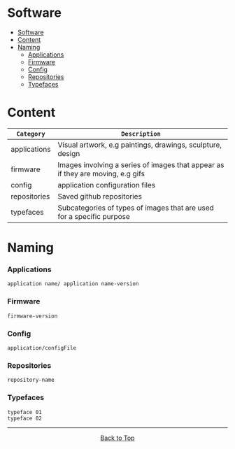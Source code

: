 # Software

- [Software](#software)
- [Content](#content)
- [Naming](#naming)
    - [Applications](#applications)
    - [Firmware](#firmware)
    - [Config](#config)
    - [Repositories](#repositories)
    - [Typefaces](#typefaces)

# Content

| `Category`       | `Description`                                                                   |
| ---------------- | ------------------------------------------------------------------------------  |
| applications     | Visual artwork, e.g paintings, drawings, sculpture, design                      |
| firmware         | Images involving a series of images that appear as if they are moving, e.g gifs |
| config           | application configuration files                                                 |
| repositories     | Saved github repositories                                                       |
| typefaces        | Subcategories of types of images that are used for a specific purpose           |

# Naming

### Applications
```
application name/ application name-version
```
### Firmware
```
firmware-version
```
### Config
```
application/configFile
```
### Repositories
```
repository-name
```
### Typefaces
```
typeface 01
typeface 02
```

---

<div style="text-align: center;">

[Back to Top](#software)

</div>